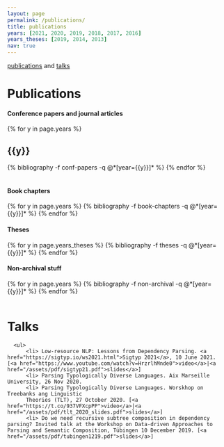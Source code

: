```yaml
---
layout: page
permalink: /publications/
title: publications 
years: [2021, 2020, 2019, 2018, 2017, 2016]
years_theses: [2019, 2014, 2013]
nav: true
---
```


[publications](/publications#publications) and [talks](/publications#talks) 

<h1 class="category">Publications</h1>
<span id="publications"></span>


<div class="publications">
<h4 class="category"> Conference papers and journal articles</h4>
{% for y in page.years %}
  <h2 class="year">{{y}}</h2>
  {% bibliography -f conf-papers -q @*[year={{y}}]* %}
{% endfor %}
</div>

<br>
<div class="publications">
<h4 class="category"> Book chapters</h4>
{% for y in page.years %}
  {% bibliography -f book-chapters -q @*[year={{y}}]* %}
{% endfor %}
</div>

<div class="publications">
<h4 class="category">Theses</h4>
{% for y in page.years_theses %}
  {% bibliography -f theses -q @*[year={{y}}]* %}
{% endfor %}
</div>

<div class="publications">
<h4 class="category">Non-archival stuff</h4>
{% for y in page.years %}
  {% bibliography -f non-archival -q @*[year={{y}}]* %}
{% endfor %}
</div>

<br>
<div class="talks">
<span id="talks"></span>
<h1 class="category">Talks</h1>

      <ul>
		  <li> Low-resource NLP: Lessons from Dependency Parsing. <a href="https://sigtyp.io/ws2021.html">Sigtyp 2021</a>, 10 June 2021. [<a href="https://www.youtube.com/watch?v=HrzrlhMnde0">video</a>|<a href="/assets/pdf/sigtyp21.pdf">slides</a>]
		  <li> Parsing Typologically Diverse Languages. Aix Marseille University, 26 Nov 2020.
		  <li> Parsing Typologically Diverse Languages. Worskhop on Treebanks ang Linguistic
		  Theories (TLT), 27 October 2020. [<a href="https://t.co/937VFXcpPP">video</a>|<a href="/assets/pdf/tlt_2020_slides.pdf">slides</a>]
          <li> Do we need recursive subtree composition in dependency parsing? Invited talk at the Workshop on Data-driven Approaches to Parsing and Semantic Composition, Tübingen 10 December 2019. [<a href="/assets/pdf/tubingen1219.pdf">slides</a>]
